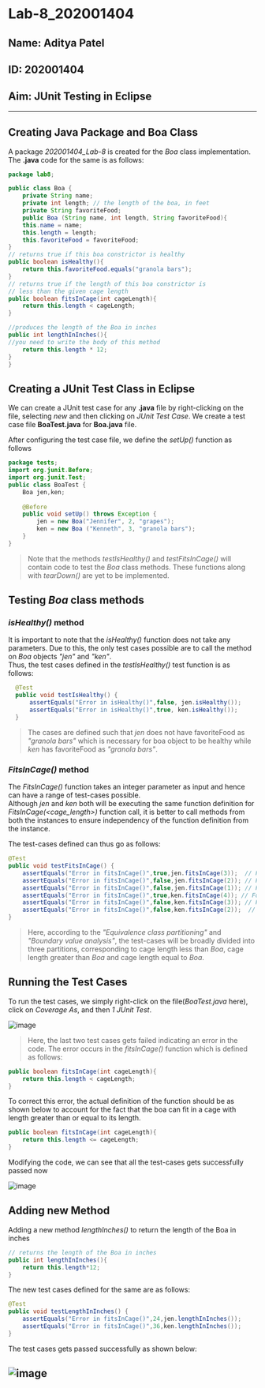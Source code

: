 # Lab-8_202001404

## Name: Aditya Patel
## ID: 202001404
## Aim: JUnit Testing in Eclipse
---

## Creating Java Package and Boa Class

A package _202001404_Lab-8_ is created for the _Boa_ class implementation. The **.java** code for the same is as follows:

```java
package lab8;

public class Boa {
	private String name;
	private int length; // the length of the boa, in feet
	private String favoriteFood;
	public Boa (String name, int length, String favoriteFood){
	this.name = name;
	this.length = length;
	this.favoriteFood = favoriteFood;
}
// returns true if this boa constrictor is healthy
public boolean isHealthy(){
	return this.favoriteFood.equals("granola bars");
}
// returns true if the length of this boa constrictor is
// less than the given cage length
public boolean fitsInCage(int cageLength){
	return this.length < cageLength;
}

//produces the length of the Boa in inches
public int lengthInInches(){
//you need to write the body of this method
	return this.length * 12;
}
}

```

## Creating a JUnit Test Class in Eclipse

We can create a JUnit test case for any **.java** file by right-clicking on the file, selecting _new_ and then clicking on _JUnit Test Case_. We create a test case file **BoaTest.java** for **Boa.java** file.

After configuring the test case file, we define the _setUp()_ function as follows

```java
package tests;
import org.junit.Before;
import org.junit.Test;
public class BoaTest {
	Boa jen,ken;
	
	@Before
	public void setUp() throws Exception { 
		jen = new Boa("Jennifer", 2, "grapes");
		ken = new Boa ("Kenneth", 3, "granola bars");
	} 
}
```

> Note that the methods _testIsHealthy()_ and _testFitsInCage()_ will contain code to test the _Boa_ class methods. These functions along with _tearDown()_ are yet to be implemented.

## Testing _Boa_ class methods

### _isHealthy()_ method

It is important to note that the _isHealthy()_ function does not take any parameters. Due to this, the only test cases possible are to call the method on _Boa_ objects _"jen"_ and _"ken"_.  
Thus, the test cases defined in the _testIsHealthy()_ test function is as follows:

```java
  @Test
  public void testIsHealthy() {
      assertEquals("Error in isHealthy()",false, jen.isHealthy());
      assertEquals("Error in isHealthy()",true, ken.isHealthy());
  }
```

> The cases are defined such that _jen_ does not have favoriteFood as _"granola bars"_ which is necessary for boa object to be healthy while _ken_ has favoriteFood as _"granola bars"_.

### _FitsInCage()_ method

The _FitsInCage()_ function takes an integer parameter as input and hence can have a range of test-cases possible.  
Although _jen_ and _ken_ both will be executing the same function definition for _FitsInCage(<cage_length>)_ function call, it is better to call methods from both the instances to ensure independency of the function definition from the instance.

The test-cases defined can thus go as follows:

```java
@Test
public void testFitsInCage() {
    assertEquals("Error in fitsInCage()",true,jen.fitsInCage(3));  // For length of cage greater than jen's boa
    assertEquals("Error in fitsInCage()",false,jen.fitsInCage(2)); // For length of cage equal to jen's boa
    assertEquals("Error in fitsInCage()",false,jen.fitsInCage(1)); // For length of cage less than jen's boa
    assertEquals("Error in fitsInCage()",true,ken.fitsInCage(4)); // For length of cage greater than ken's boa
    assertEquals("Error in fitsInCage()",false,ken.fitsInCage(3)); // For length of cage equal to ken's boa
    assertEquals("Error in fitsInCage()",false,ken.fitsInCage(2));  // For length of cage less than ken's boa
}
```

> Here, according to the _"Equivalence class partitioning"_ and _"Boundary value analysis"_, the test-cases will be broadly divided into three partitions, corresponding to cage length less than _Boa_, cage length greater than _Boa_ and cage length equal to _Boa_.

## Running the Test Cases

To run the test cases, we simply right-click on the file(_BoaTest.java_ here), click on _Coverage As_, and then _1 JUnit Test_.

![image](https://user-images.githubusercontent.com/77343775/233540323-2ab61303-762a-4861-8824-6b7c5aaa3706.png)

> Here, the last two test cases gets failed indicating an error in the code. The error occurs in the _fitsInCage()_ function which is defined as follows:

```java
public boolean fitsInCage(int cageLength){
    return this.length < cageLength; 
}
```

To correct this error, the actual definition of the function should be as shown below to account for the fact that the boa can fit in a cage with length greater than or equal to its length.

```java
public boolean fitsInCage(int cageLength){
    return this.length <= cageLength; 
}
```

Modifying the code, we can see that all the test-cases gets successfully passed now

![image](https://user-images.githubusercontent.com/77343775/233540355-c35e59e3-f5a4-4e4f-9800-0d689fb58a2a.png)

## Adding new Method

Adding a new method _lengthInches()_ to return the length of the Boa in inches

```java
// returns the length of the Boa in inches 
public int lengthInInches(){ 
    return this.length*12;
}
```

The new test cases defined for the same are as follows:

```java
@Test
public void testLengthInInches() {
    assertEquals("Error in fitsInCage()",24,jen.lengthInInches());
    assertEquals("Error in fitsInCage()",36,ken.lengthInInches());
}
```
The test cases gets passed successfully as shown below:

![image](https://user-images.githubusercontent.com/77343775/233540590-d9d82889-c661-41c4-b9c0-f48d5aa246c6.png)
-----------------------------------------------------------------------------------------------------------------------------------------------------------------------
